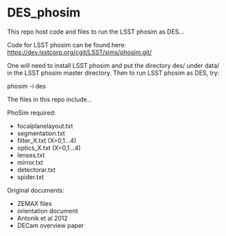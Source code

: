 DES_phosim
==========

This repo host code and files to run the LSST phosim as DES... 

Code for LSST phosim can be found here: https://dev.lsstcorp.org/cgit/LSST/sims/phosim.git/

One will need to install LSST phosim and put the directory des/ 
under data/ in the LSST phosim master directory. Then to run LSST 
phosim as DES, try:

phosim -i des

The files in this repo include...

PhoSim required:
- focalplanelayout.txt
- segmentation.txt
- filter_X.txt (X=0,1...4)
- optics_X.txt (X=0,1...4)
- lenses.txt
- mirror.txt
- detectorar.txt
- spider.txt

Original documents:
- ZEMAX files
- orientation document
- Antonik et al 2012
- DECam overview paper

